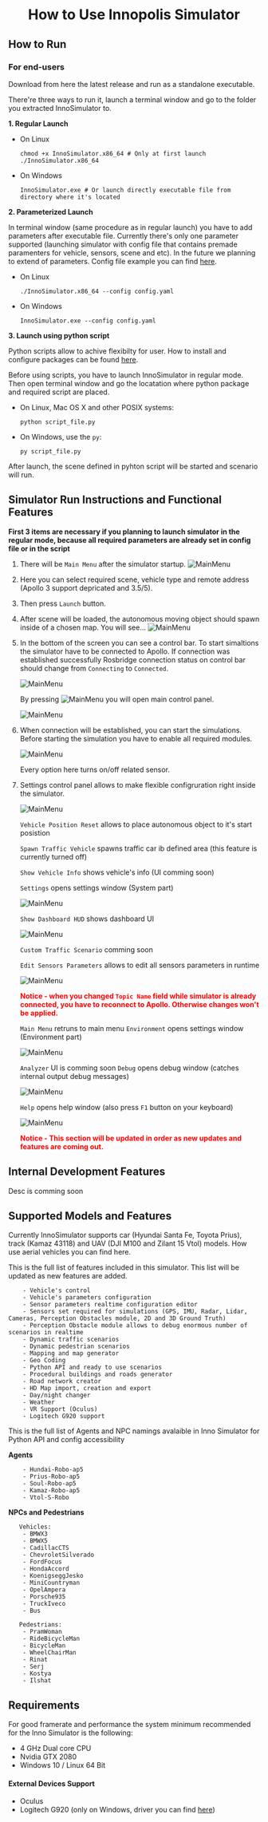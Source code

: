 <h1 align="center">How to Use Innopolis Simulator</h1>



## How to Run

### For end-users
Download from <a href="https://github.com/inno-robolab/InnoSimulator/releases/latest" style="text-decoration: none">here</a> the latest release and run as a standalone executable.

There're three ways to run it, launch a terminal window and go to the folder you extracted InnoSimulator to.

 **1. Regular Launch**

 - On Linux
    
    ```
    chmod +x InnoSimulator.x86_64 # Only at first launch
    ./InnoSimulator.x86_64
    ```
 - On Windows
   
    ```
    InnoSimulator.exe # Or launch directly executable file from directory where it's located
    ```
 **2. Parameterized Launch**

In terminal window (same procedure as in regular launch) you have to add parameters after executable file. Currently there's only one parameter supported (launching simulator with config file that contains premade paramenters for vehicle, sensors, scene and etc). In the future we planning to extend of parameters. Config file example you can find [here](../Assets/Config/config.yaml).

 - On Linux
 
    ```
    ./InnoSimulator.x86_64 --config config.yaml
    ```
 - On Windows
    
    ```
    InnoSimulator.exe --config config.yaml
    ```

 **3. Launch using python script**

Python scripts allow to achive flexibilty for user. How to install and configure packages can be found [here](../Docs/PythonApi.md).

Before using scripts, you have to launch InnoSimulator in regular mode. Then open terminal window and go the locatation where python package and required script are placed.

- On Linux, Mac OS X and other POSIX systems:

    ```
    python script_file.py
    ```

- On Windows, use the `py`:

    ```
    py script_file.py
    ```

After launch, the scene defined in pyhton script will be started and scenario will run.


## Simulator Run Instructions and Functional Features

**First 3 items are necessary if you planning to launch simulator in the regular mode, because all required parameters are already set in config file or in the script**

1. There will be `Main Menu` after the simulator startup.
![MainMenu](../Docs/Media/SimMenu.png)
2. Here you can select required scene, vehicle type and remote address (Apollo 3 support depricated and 3.5/5).

3. Then press `Launch` button.

4. After scene will be loaded, the autonomous moving object should spawn inside of a chosen map. You will see...
    ![MainMenu](../Docs/Media/SimView02.png)

5. In the bottom of the screen you can see a control bar. To start simaltions the simulator have to be connected to Apollo. 
If connection was established successfully Rosbridge connection status on control bar should change from `Connecting` to `Connected`.

    ![MainMenu](../Docs/Media/SimControlBar.png)

    By pressing ![MainMenu](../Docs/Media/SimMenuButton.png) you will open main control panel.

    ![MainMenu](../Docs/Media/SimMainControlPanel.png)

6. When connection will be established, you can start the simulations. Before starting the simulation you have to enable all required modules.

    ![MainMenu](../Docs/Media/SimSensorsControlPartUI.png)

    Every option here turns on/off related sensor.

7. Settings control panel allows to make flexible configruration right inside the simulator.

    ![MainMenu](../Docs/Media/SimSettingsControlPartUI.png)

    `Vehicle Position Reset` allows to place autonomous object to it's start posistion

    `Spawn Traffic Vehicle` spawns traffic car ib defined area (this feature is currently turned off)

    `Show Vehicle Info` shows vehicle's info (UI comming soon)

    `Settings` opens settings window (System part)
    
    ![MainMenu](../Docs/Media/SimSettingsWindow.png)
    
    `Show Dashboard HUD` shows dashboard UI
    
    ![MainMenu](../Docs/Media/SimDashboard.png)
    
    `Custom Traffic Scenario` comming soon

    `Edit Sensors Parameters` allows to edit all sensors parameters in runtime
      
    ![MainMenu](../Docs/Media/SimEditSensorsParamsWindow.png)
    
     **<span style='color: red;'>Notice - when you changed `Topic Name` field while simulator is already connected, you have to reconnect to Apollo. Otherwise changes won't be applied. </span>**
    
    `Main Menu` retruns to main menu
    `Environment` opens settings window (Environment part)
    
    ![MainMenu](../Docs/Media/SimEnvSettingsWindow.png)
    
    `Analyzer` UI is comming soon
    `Debug` opens debug window (catches internal output debug messages)
    
    ![MainMenu](../Docs/Media/SimDebugWindow.png)
    
    `Help` opens help window (also press `F1` button on your keyboard) 
    
    ![MainMenu](../Docs/Media/SimHelpWindow.png)
      

    **<span style='color: red;'>Notice - This section will be updated in order as new updates and features are coming out. </span>**

## Internal Development Features
Desc is comming soon


## Supported Models and Features

Currently InnoSimulator supports car (Hyundai Santa Fe, Toyota Prius), track (Kamaz 43118) and UAV (DJI M100 and Zilant 15 Vtol) models. How use aerial vehicles you can find <a href="https://github.com/InnopolisAero/inno_sim_interface" style="text-decoration: none">here</a>.

This is the full list of features included in this simulator. This list will be updated as new features are added.

```
    - Vehicle's control 
    - Vehicle's parameters configuration
    - Sensor parameters realtime configuration editor
    - Sensors set required for simulations (GPS, IMU, Radar, Lidar, Cameras, Perception Obstacles module, 2D and 3D Ground Truth) 
    - Perception Obstacle module allows to debug enormous number of scenarios in realtime
    - Dynamic traffic scenarios
    - Dynamic pedestrian scenarios
    - Mapping and map generator 
    - Geo Coding
    - Python API and ready to use scenarios   
    - Procedural buildings and roads generator
    - Road network creator
    - HD Map import, creation and export
    - Day/night changer
    - Weather 
    - VR Support (Oculus)
    - Logitech G920 support
```

This is the full list of Agents and NPC namings avalaible in Inno Simulator for Python API and config accessibility

**Agents**

```
    - Hundai-Robo-ap5
    - Prius-Robo-ap5
    - Soul-Robo-ap5
    - Kamaz-Robo-ap5
    - Vtol-S-Robo
```

**NPCs and Pedestrians**
```
   Vehicles:
    - BMWX3 
    - BMWX5
    - CadillacCTS
    - ChevroletSilverado
    - FordFocus
    - HondaAccord
    - KoenigseggJesko
    - MiniCountryman
    - OpelAmpera
    - Porsche935
    - TruckIveco
    - Bus

   Pedestrians:
    - PramWoman
    - RideBicycleMan
    - BicycleMan
    - WheelChairMan
    - Rinat
    - Serj
    - Kostya
    - Ilshat
```

## Requirements
For good framerate and performance the system minimum recommended for the Inno Simulator is the following: 
 - 4 GHz Dual core CPU
 - Nvidia GTX 2080
 - Windows 10 / Linux 64 Bit
 
#### External Devices Support

 - Oculus
 - Logitech G920 (only on Windows, driver you can find [here](https://www.driverscloud.com/en/services/GetInformationDriver/72261-75878/logitech-lgs-90265-x64-logitechexe))
